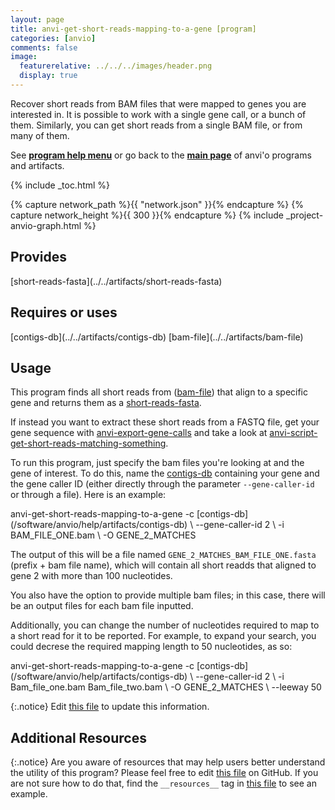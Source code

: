 ```yaml
---
layout: page
title: anvi-get-short-reads-mapping-to-a-gene [program]
categories: [anvio]
comments: false
image:
  featurerelative: ../../../images/header.png
  display: true
---
```


Recover short reads from BAM files that were mapped to genes you are interested in. It is possible to work with a single gene call, or a bunch of them. Similarly, you can get short reads from a single BAM file, or from many of them.

See **[program help menu](../../../vignette#anvi-get-short-reads-mapping-to-a-gene)** or go back to the **[main page](../../)** of anvi'o programs and artifacts.


{% include _toc.html %}
<div id="svg" class="subnetwork"></div>
{% capture network_path %}{{ "network.json" }}{% endcapture %}
{% capture network_height %}{{ 300 }}{% endcapture %}
{% include _project-anvio-graph.html %}


## Provides

<p style="text-align: left" markdown="1"><span class="artifact-p">[short-reads-fasta](../../artifacts/short-reads-fasta)</span></p>

## Requires or uses

<p style="text-align: left" markdown="1"><span class="artifact-r">[contigs-db](../../artifacts/contigs-db)</span> <span class="artifact-r">[bam-file](../../artifacts/bam-file)</span></p>

## Usage


This program finds all short reads from (<span class="artifact-n">[bam-file](/software/anvio/help/artifacts/bam-file)</span>) that align to a specific gene and returns them as a <span class="artifact-n">[short-reads-fasta](/software/anvio/help/artifacts/short-reads-fasta)</span>. 

If instead you want to extract these short reads from a FASTQ file, get your gene sequence with <span class="artifact-n">[anvi-export-gene-calls](/software/anvio/help/programs/anvi-export-gene-calls)</span> and take a look at <span class="artifact-n">[anvi-script-get-short-reads-matching-something](/software/anvio/help/programs/anvi-script-get-short-reads-matching-something)</span>. 

To run this program, just specify the bam files you're looking at and the gene of interest. To do this, name the <span class="artifact-n">[contigs-db](/software/anvio/help/artifacts/contigs-db)</span> containing your gene and the gene caller ID (either directly through the parameter `--gene-caller-id` or through a file). Here is an example:

<div class="codeblock" markdown="1">
anvi&#45;get&#45;short&#45;reads&#45;mapping&#45;to&#45;a&#45;gene &#45;c <span class="artifact&#45;n">[contigs&#45;db](/software/anvio/help/artifacts/contigs&#45;db)</span> \
                                       &#45;&#45;gene&#45;caller&#45;id 2 \
                                       &#45;i BAM_FILE_ONE.bam \
                                       &#45;O GENE_2_MATCHES 
</div>

The output of this will be a file named `GENE_2_MATCHES_BAM_FILE_ONE.fasta` (prefix + bam file name), which will contain all short readds that aligned to gene 2 with more than 100 nucleotides. 

You also have the option to provide multiple bam files; in this case, there will be an output files for each bam file inputted. 

Additionally, you can change the number of nucleotides required to map to a short read for it to be reported. For example, to expand your search, you could decrese the required mapping length to 50 nucleotides, as so:

<div class="codeblock" markdown="1">
anvi&#45;get&#45;short&#45;reads&#45;mapping&#45;to&#45;a&#45;gene &#45;c <span class="artifact&#45;n">[contigs&#45;db](/software/anvio/help/artifacts/contigs&#45;db)</span> \
                                       &#45;&#45;gene&#45;caller&#45;id 2 \
                                       &#45;i Bam_file_one.bam Bam_file_two.bam \
                                       &#45;O GENE_2_MATCHES \
                                       &#45;&#45;leeway 50 
</div>


{:.notice}
Edit [this file](https://github.com/merenlab/anvio/tree/master/anvio/docs/programs/anvi-get-short-reads-mapping-to-a-gene.md) to update this information.


## Additional Resources



{:.notice}
Are you aware of resources that may help users better understand the utility of this program? Please feel free to edit [this file](https://github.com/merenlab/anvio/tree/master/bin/anvi-get-short-reads-mapping-to-a-gene) on GitHub. If you are not sure how to do that, find the `__resources__` tag in [this file](https://github.com/merenlab/anvio/blob/master/bin/anvi-interactive) to see an example.
